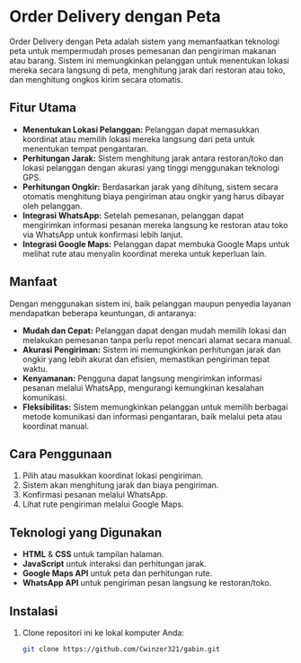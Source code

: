# Order Delivery dengan Peta

Order Delivery dengan Peta adalah sistem yang memanfaatkan teknologi peta untuk mempermudah proses pemesanan dan pengiriman makanan atau barang. Sistem ini memungkinkan pelanggan untuk menentukan lokasi mereka secara langsung di peta, menghitung jarak dari restoran atau toko, dan menghitung ongkos kirim secara otomatis.

## Fitur Utama

- **Menentukan Lokasi Pelanggan:** Pelanggan dapat memasukkan koordinat atau memilih lokasi mereka langsung dari peta untuk menentukan tempat pengantaran.
- **Perhitungan Jarak:** Sistem menghitung jarak antara restoran/toko dan lokasi pelanggan dengan akurasi yang tinggi menggunakan teknologi GPS.
- **Perhitungan Ongkir:** Berdasarkan jarak yang dihitung, sistem secara otomatis menghitung biaya pengiriman atau ongkir yang harus dibayar oleh pelanggan.
- **Integrasi WhatsApp:** Setelah pemesanan, pelanggan dapat mengirimkan informasi pesanan mereka langsung ke restoran atau toko via WhatsApp untuk konfirmasi lebih lanjut.
- **Integrasi Google Maps:** Pelanggan dapat membuka Google Maps untuk melihat rute atau menyalin koordinat mereka untuk keperluan lain.

## Manfaat

Dengan menggunakan sistem ini, baik pelanggan maupun penyedia layanan mendapatkan beberapa keuntungan, di antaranya:
- **Mudah dan Cepat:** Pelanggan dapat dengan mudah memilih lokasi dan melakukan pemesanan tanpa perlu repot mencari alamat secara manual.
- **Akurasi Pengiriman:** Sistem ini memungkinkan perhitungan jarak dan ongkir yang lebih akurat dan efisien, memastikan pengiriman tepat waktu.
- **Kenyamanan:** Pengguna dapat langsung mengirimkan informasi pesanan melalui WhatsApp, mengurangi kemungkinan kesalahan komunikasi.
- **Fleksibilitas:** Sistem memungkinkan pelanggan untuk memilih berbagai metode komunikasi dan informasi pengantaran, baik melalui peta atau koordinat manual.

## Cara Penggunaan

1. Pilih atau masukkan koordinat lokasi pengiriman.
2. Sistem akan menghitung jarak dan biaya pengiriman.
3. Konfirmasi pesanan melalui WhatsApp.
4. Lihat rute pengiriman melalui Google Maps.

## Teknologi yang Digunakan

- **HTML** & **CSS** untuk tampilan halaman.
- **JavaScript** untuk interaksi dan perhitungan jarak.
- **Google Maps API** untuk peta dan perhitungan rute.
- **WhatsApp API** untuk pengiriman pesan langsung ke restoran/toko.

## Instalasi

1. Clone repositori ini ke lokal komputer Anda:
   ```bash
   git clone https://github.com/Cwinzer321/gabin.git
